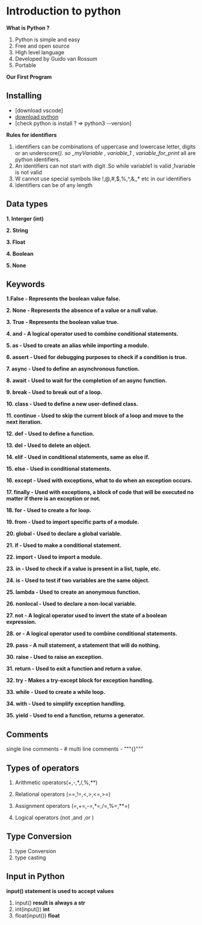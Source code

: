 # Introduction to python

**What is Python ?**

1. Python is simple and easy
2. Free and open source
3. HIgh level language
4. Developed by Guido van Rossum
5. Portable

**Our First Program**

## Installing

- [download vscode]
- [download python](https://www.python.org/downloads/)
- [check python is install ? => python3 --version]

**Rules for identifiers**

1. identifiers can be combinations of uppercase and lowercase letter, digits or an underscore(_).
   so \_myVariable_ , _variable_1_ , _variable_for_print_ all are python identifiers.
2. An identifiers can not start with digit .So while variable1 is valid ,1variable is not valid
3. W cannot use special symbols like !,@,#,$,%,^,&,\,\* etc in our identifiers
4. Identifiers can be of any length

## Data types

**1. Interger (int)**

**2. String**

**3. Float**

**4. Boolean**

**5. None**


## Keywords

**1.False - Represents the boolean value false.**


**2. None - Represents the absence of a value or a null value.**

**3. True - Represents the boolean value true.**

**4. and - A logical operator used to combine conditional statements.**

**5. as - Used to create an alias while importing a module.**

**6. assert - Used for debugging purposes to check if a condition is true.**

**7. async - Used to define an asynchronous function.**

**8. await - Used to wait for the completion of an async function.**

**9. break - Used to break out of a loop.**

**10. class - Used to define a new user-defined class.**

**11. continue - Used to skip the current block of a loop and move to the next iteration.**

**12. def - Used to define a function.**

**13. del - Used to delete an object.**

**14. elif - Used in conditional statements, same as else if.**

**15. else - Used in conditional statements.**

**16. except - Used with exceptions, what to do when an exception occurs.**

**17. finally - Used with exceptions, a block of code that will be executed no matter if there is an exception or not.**

**18. for - Used to create a for loop.**

**19. from - Used to import specific parts of a module.**

**20. global - Used to declare a global variable.**

**21. if - Used to make a conditional statement.**

**22. import - Used to import a module.**

**23. in - Used to check if a value is present in a list, tuple, etc.**

**24. is - Used to test if two variables are the same object.**

**25. lambda - Used to create an anonymous function.**

**26. nonlocal - Used to declare a non-local variable.**

**27. not - A logical operator used to invert the state of a boolean expression.**

**28. or - A logical operator used to combine conditional statements.**

**29. pass - A null statement, a statement that will do nothing.**

**30. raise - Used to raise an exception.**

**31. return - Used to exit a function and return a value.**

**32. try - Makes a try-except block for exception handling.**

**33. while - Used to create a while loop.**

**34. with - Used to simplify exception handling.**

**35. yield - Used to end a function, returns a generator.**

## Comments

single line comments - #
multi line comments - """{}"""

## Types of operators

1. Arithmetic operators(+,-,\*,/,%,\*\*)

2. Relational operators (==,!=,<,>,<=,>=)

3. Assignment operators (=,+=,-=,\*=,/=,%=,\*\*=)

4. Logical operators (not ,and ,or )



## Type Conversion

1. type Conversion
2. type casting


## Input in Python

**input() statement is used to accept values**

1. input() **result is always a str**
2. int(input())  **int**
3. float(input()) **float**